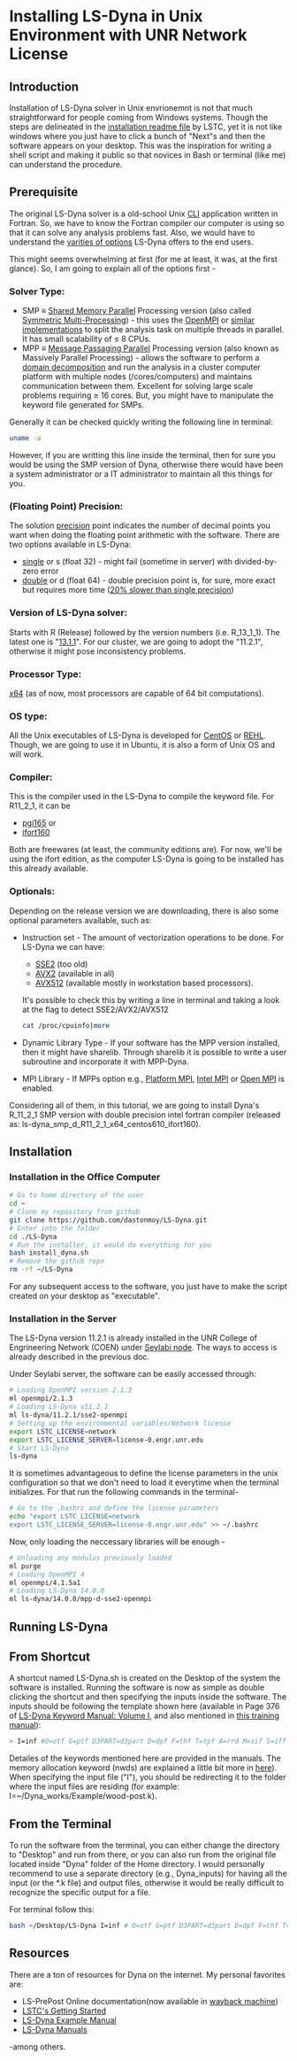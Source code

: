 # Installing LS-Dyna in Unix Environment with UNR Network License

## Introduction

Installation of LS-Dyna solver in Unix envrionemnt is not that much straightforward for people coming from Windows systems. Though the steps are delineated in the [installation readme file](https://ftp.lstc.com/user/ls-dyna/R11.2.1/README_installation.txt) by LSTC, yet it is not like windows where you just have to click a bunch of "Next"s and then the software appears on your desktop. This was the inspiration for writing a shell script and making it public so that novices in Bash or terminal (like me) can understand the procedure.

## Prerequisite

The original LS-Dyna solver is a old-school Unix [CLI](https://en.wikipedia.org/wiki/Command-line_interface) application written in Fortran. So, we have to know the Fortran compiler our computer is using so that it can solve any analysis problems fast. Also, we would have to understand the [varities of options](https://lsdyna.ansys.com/downloader-filter/) LS-Dyna offers to the end users.

This might seems overwhelming at first (for me at least, it was, at the first glance). So, I am going to explain all of the options first -

### Solver Type:

* SMP ≡ [Shared Memory Parallel](https://ftp.lstc.com/anonymous/outgoing/support/PRESENTATIONS/mpp_201305.pdf) Processing version (also called [Symmetric Multi-Processing](https://www.oasys-software.com/dyna/wp-content/uploads/2019/01/Webinar_MPP-LS-DYNA.pdf)) - this uses the [OpenMPI](https://www.open-mpi.org/) or [similar implementations](https://github.com/dastonmoy/LS-Dyna/edit/main/README.md#optionals) to split the analysis task on multiple threads in parallel. It has small scalability of $\leq$ 8 CPUs.
* MPP ≡ [Message Passaging Parallel](https://ftp.lstc.com/anonymous/outgoing/support/PRESENTATIONS/mpp_201305.pdf) Processing version (also known as Massively Parallel Processing) - allows the software to perform a [domain decomposition](https://www.oasys-software.com/dyna/wp-content/uploads/2019/01/Webinar_MPP-LS-DYNA.pdf) and run the analysis in a cluster computer platform with multiple nodes (/cores/computers) and maintains communication between them. Excellent for solving large scale problems requiring $\geq$ 16 cores. But, you might have to manipulate the keyword file generated for SMPs.

Generally it can be checked quickly writing the following line in terminal:

```bash
uname -a
```
However, if you are writting this line inside the terminal, then for sure you would be using the SMP version of Dyna, otherwise there would have been a system administrator or a IT administrator to maintain all this things for you.

### (Floating Point) Precision:

The solution [precision](https://en.wikipedia.org/wiki/Accuracy_and_precision) point indicates the number of decimal points you want when doing the floating point arithmetic with the software. There are two options available in LS-Dyna:

* [single](https://en.wikipedia.org/wiki/Double-precision_floating-point_format) or s (float 32) - might fail (sometime in server) with divided-by-zero error
* [double](https://en.wikipedia.org/wiki/Double-precision_floating-point_format) or d (float 64) - double precision point is, for sure, more exact but requires more time ([20% slower than single precision](https://wiki.anl.gov/tracc/LS-DYNA#:~:text=Double%2Dprecision%20jobs%20are%20likely%20to%20run%20about%2020%25%20slower%20than%20single%2Dprecision%20jobs))

### Version of LS-Dyna solver:

Starts with R (Release) followed by the version numbers (i.e. R_13_1_1). The latest one is "[13.1.1](https://ftp.lstc.com/anonymous/outgoing/support/FAQ/ReleaseNotes/)". For our cluster, we are going to adopt the "11.2.1", otherwise it might pose inconsistency problems.

### Processor Type:

[x64](https://en.wikipedia.org/wiki/64-bit_computing) (as of now, most processors are capable of 64 bit computations).

### OS type:

All the Unix executables of LS-Dyna is developed for [CentOS](https://g.co/kgs/dgSnZE) or [REHL](https://g.co/kgs/WqfnNB). Though, we are going to use it in Ubuntu, it is also a form of Unix OS and will work.

### Compiler:

This is the compiler used in the LS-Dyna to compile the keyword file. For R11_2_1, it can be 

* [pgi165](https://developer.nvidia.com/hpc-sdk) or
* [ifort160](https://www.intel.com/content/www/us/en/developer/tools/oneapi/fortran-compiler.html)

Both are freewares (at least, the community editions are). For now, we'll be using the ifort edition, as the computer LS-Dyna is going to be installed has this already available.

### Optionals:

Depending on the release version we are downloading, there is also some optional parameters available, such as:

* Instruction set - The amount of vectorization operations to be done. For LS-Dyna we can have: 
    * [SSE2](https://en.wikipedia.org/wiki/SSE2) (too old)
    * [AVX2](https://en.wikipedia.org/wiki/Advanced_Vector_Extensions) (available in all)
    * [AVX512](https://en.wikipedia.org/wiki/AVX-512) (available mostly in workstation based processors). 
    
    It's possible to check this by writing a line in terminal and taking a look at the flag to detect SSE2/AVX2/AVX512
    
    ```bash
    cat /proc/cpuinfo|more
    ```
* Dynamic Library Type - If your software has the MPP version installed, then it might have sharelib. Through sharelib it is possible to write a user subroutine and incorporate it with MPP-Dyna.

* MPI Library - If MPPs option e.g., [Platform MPI](https://www.ibm.com/mysupport/s/topic/0TO50000000IMtJGAW/platform-mpi), [Intel MPI](https://www.intel.com/content/www/us/en/developer/tools/oneapi/mpi-library.html) or [Open MPI](https://www.open-mpi.org/) is enabled.

Considering all of them, in this tutorial, we are going to install Dyna's R_11_2_1 SMP version with double precision intel fortran compiler (released as: ls-dyna_smp_d_R11_2_1_x64_centos610_ifort160).

## Installation

### Installation in the Office Computer

```bash
# Go to home directory of the user
cd ~
# Clone my repository from github
git clone https://github.com/dastonmoy/LS-Dyna.git
# Enter into the folder
cd ./LS-Dyna
# Run the installer, it would do everything for you
bash install_dyna.sh
# Remove the github repo
rm -rf ~/LS-Dyna
```
For any subsequent access to the software, you just have to make the script created on your desktop as "executable".

### Installation in the Server

The LS-Dyna version 11.2.1 is already installed in the UNR College of Engrineering Network (COEN) under [Seylabi node](https://github.com/UNR-College-of-Engineering/computing-docs/blob/main/infrastructure/servers/cc/partitions/seylabi.md). The ways to access is already described in the previous doc. 

Under Seylabi server, the software can be easily accessed through:

```bash
# Loading OpenMPI version 2.1.3
ml openmpi/2.1.3
# Loading LS-Dyna v11.2.1
ml ls-dyna/11.2.1/sse2-openmpi
# Setting up the environmental variables/Network license
export LSTC_LICENSE=network
export LSTC_LICENSE_SERVER=license-0.engr.unr.edu
# Start LS-Dyna
ls-dyna
```

It is sometimes advantageous to define the license parameters in the unix configuration so that we don't need to load it everytime when the terminal initializes. For that run the following commands in the terminal-

```bash
# Go to the .bashrc and define the license parameters
echo "export LSTC_LICENSE=network
export LSTC_LICENSE_SERVER=license-0.engr.unr.edu" >> ~/.bashrc
```

Now, only loading the neccessary libraries will be enough -

```bash
# Unloading any modulus previously loaded
ml purge
# Loading OpenMPI 4
ml openmpi/4.1.5a1
# Loading LS-Dyna 14.0.0
ml ls-dyna/14.0.0/mpp-d-sse2-openmpi
```

## Running LS-Dyna

## From Shortcut

A shortcut named LS-Dyna.sh is created on the Desktop of the system the software is installed. Running the software is now as simple as double clicking the shortcut and then specifying the inputs inside the software. The inputs should be following the template shown here (available in Page 376 of [LS-Dyna Keyword Manual: Volume I](https://ftp.lstc.com/anonymous/outgoing/jday/manuals/LS-DYNA_Manual_Volume_I_R13.pdf), and also mentioned in [this training manual](http://fire.fsv.cvut.cz/ifer/2014-Training_school/Materials%20to%20software%20courses/LS-DYNA/Getting_started.pdf)):

```bash
> I=inf #O=otf G=ptf D3PART=d3part D=dpf F=thf T=tpf A=rrd M=sif S=iff H=iff Z=isf1 L=isf2 B=rlf W=root E=efl X=scl C=cpu K=kill V=vda Y=c3d BEM=bof {KEYWORD} {THERMAL} {COUPLE} {CASE} {PGPKEY} MEMORY=nwds MODULE=dll NCPU=ncpu PARA=para ENDTIME=time NCYCLE=ncycle JOBID=jobid D3PROP=d3prop GMINP=gminp GMOUT=gmout MCHECK=y MAP=map MAP1=map1 LAGMAP=lagmap LAGMAP1=lagmap1
```

Detailes of the keywords mentioned here are provided in the manuals. The memory allocation keyword (nwds) are explained a little bit more in [here](https://wiki.hpc.uconn.edu/index.php/LS-Dyna_Guide#:~:text=mpi%20command%20above.-,Memory%20allocation%20for%20ls%2Ddyna,-R10)). When specifying the input file ("I"), you should be redirecting it to the folder where the input files are residing (for example: I=~/Dyna_works/Example/wood-post.k).

## From the Terminal

To run the software from the terminal, you can either change the directory to "Desktop" and run from there, or you can also run from the original file located inside "Dyna" folder of the Home directory. I would personally recommend to use a separate directory (e.g., Dyna_inputs) for having all the input (or the \*.k file) and output files, otherwise it would be really difficult to recognize the specific output for a file.

For terminal follow this:

```bash
bash ~/Desktop/LS-Dyna I=inf # O=otf G=ptf D3PART=d3part D=dpf F=thf T=tpf A=rrd M=sif S=iff H=iff Z=isf1 L=isf2 B=rlf W=root E=efl X=scl C=cpu K=kill V=vda Y=c3d BEM=bof {KEYWORD} {THERMAL} {COUPLE} {CASE} {PGPKEY} MEMORY=nwds MODULE=dll NCPU=ncpu PARA=para ENDTIME=time NCYCLE=ncycle JOBID=jobid D3PROP=d3prop GMINP=gminp GMOUT=gmout MCHECK=y MAP=map MAP1=map1 LAGMAP=lagmap LAGMAP1=lagmap1
```

## Resources

There are a ton of resources for Dyna on the internet. My personal favorites are:
* LS-PrePost Online documentation(now available in [wayback machine](https://web.archive.org/web/20210508071555/http://www.lstc.com/lspp/content/tutorials.shtml))
* [LSTC's Getting Started](https://ftp.lstc.com/anonymous/outgoing/jday/manuals/getting-started/GettingStarted.pdf)
* [LS-Dyna Example Manual](http://ftp.lstc.com/anonymous/outgoing/jday/manuals/Intro_Examples_Manual_DRAFT.pdf)
* [LS-Dyna Manuals](https://lsdyna.ansys.com/manuals/)

\-among others.
